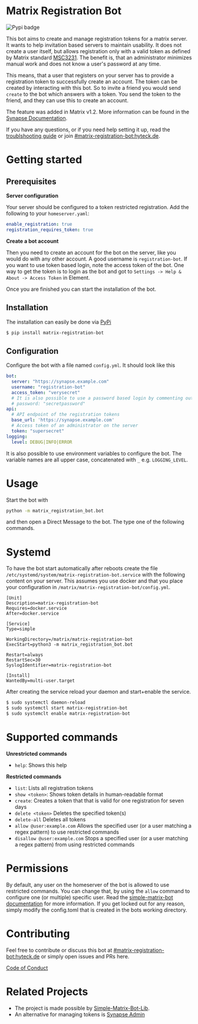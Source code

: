 # Matrix Registration Bot

![Pypi badge](https://img.shields.io/pypi/v/matrix-registration-bot.svg)

This bot aims to create and manage registration tokens for a matrix server. It wants to help invitation based servers to
maintain usability. It does not create a user itself, but allows registration only with a valid token as defined by
Matrix standard
[MSC3231](https://github.com/matrix-org/matrix-doc/blob/main/proposals/3231-token-authenticated-registration.md).
The benefit is, that an administrator minimizes manual work and does not know a user's password at any time.



This means, that a user that registers on your server has to provide a registration token to successfully create an
account. The token can be created by interacting with this bot. So to invite a friend you would send `create` to the bot
which answers with a token. You send the token to the friend, and they can use this to create an account.

The feature was added in Matrix v1.2. More information can be found in the
[Synapse Documentation](https://matrix-org.github.io/synapse/latest/usage/administration/admin_api/registration_tokens.html).

If you have any questions, or if you need help setting it up, read the [troublshooting guide](./docs/troubleshooting.md)
or join [#matrix-registration-bot:hyteck.de](https://matrix.to/#/#matrix-registration-bot:hyteck.de).

# Getting started

## Prerequisites

**Server configuration**

Your server should be configured to a token restricted registration. Add the following to your `homeserver.yaml`:

```yaml
enable_registration: true
registration_requires_token: true
```

**Create a bot account**

Then you need to create an account for the bot on the server, like you would do with any other account. A good username
is `registration-bot`. If you want to use token based login, note the access token of the bot. One way to get the token
is to login as the bot and got to `Settings -> Help & About -> Access Token` in Element.

Once you are finished you can start the installation of the bot.

## Installation

The installation can easily be done via [PyPi](https://pypi.org/project/matrix-registration-bot/)

```bash
$ pip install matrix-registration-bot
```

## Configuration

Configure the bot with a file named `config.yml`. It should look like this

```yaml
bot:
  server: "https://synapse.example.com"
  username: "registration-bot"
  access_token: "verysecret"
  # It is also possible to use a password based login by commenting out the access token line and adjusting the line below
  # password: "secretpassword" 
api:
  # API endpoint of the registration tokens
  base_url: 'https://synapse.example.com'
  # Access token of an administrator on the server
  token: "supersecret"
logging:
  level: DEBUG|INFO|ERROR


```

It is also possible to use environment variables to configure the bot. The variable names are all upper case,
concatenated with `_` e.g. `LOGGING_LEVEL`.

# Usage

Start the bot with

```bash
python -m matrix_registration_bot.bot
```

and then open a Direct Message to the bot. The type one of the following commands.

# Systemd

To have the bot start automatically after reboots create the file `/etc/systemd/system/matrix-registration-bot.service`
with the following content on your server. This assumes you use docker and that you place your configuration in
`/matrix/matrix-registration-bot/config.yml`.

```
[Unit]
Description=matrix-registration-bot
Requires=docker.service
After=docker.service

[Service]
Type=simple

WorkingDirectory=/matrix/matrix-registration-bot
ExecStart=python3 -m matrix_registration_bot.bot

Restart=always
RestartSec=30
SyslogIdentifier=matrix-registration-bot

[Install]
WantedBy=multi-user.target
```

After creating the service reload your daemon and start+enable the service.

```bash
$ sudo systemctl daemon-reload
$ sudo systemctl start matrix-registration-bot
$ sudo systemclt enable matrix-registration-bot
```

# Supported commands

**Unrestricted commands**

* `help`: Shows this help

**Restricted commands**

* `list`: Lists all registration tokens
* `show <token>`: Shows token details in human-readable format
* `create`: Creates a token that that is valid for one registration for seven days
* `delete <token>` Deletes the specified token(s)
* `delete-all` Deletes all tokens
* `allow @user:example.com` Allows the specified user (or a user matching a regex pattern) to use restricted commands
* `disallow @user:example.com` Stops a specified user (or a user matching a regex pattern) from using restricted
  commands

# Permissions

By default, any user on the homeserver of the bot is allowed to use restricted commands. You can change that, by using
the `allow` command to configure one (or multiple) specific user. Read
the [simple-matrix-bot documentation](https://simple-matrix-bot-lib.readthedocs.io/en/latest/manual.html#allowlist)
for more information. If you get locked out for any reason, simply modify the config.toml that is created in the bots
working directory.

# Contributing

Feel free to contribute or discuss this bot
at [#matrix-registration-bot:hyteck.de](https://matrix.to/#/#matrix-registration-bot:hyteck.de)
or simply open issues and PRs here.

[Code of Conduct](https://www.contributor-covenant.org/version/2/1/code_of_conduct/)

# Related Projects

* The project is made possible by [Simple-Matrix-Bot-Lib](https://simple-matrix-bot-lib.readthedocs.io).
* An alternative for managing tokens is [Synapse Admin](https://github.com/Awesome-Technologies/synapse-admin)


